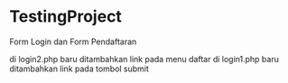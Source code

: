 # TestingProject
Form Login dan Form Pendaftaran

di login2.php baru ditambahkan link pada menu daftar 
di login1.php baru ditambahkan link pada tombol submit
